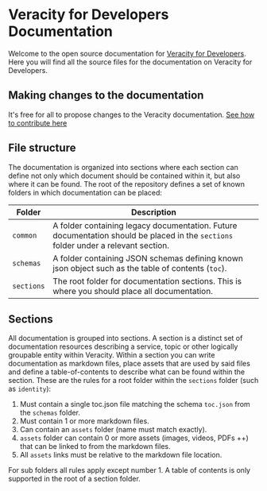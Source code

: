 # Veracity for Developers Documentation
Welcome to the open source documentation for [Veracity for Developers](https://developer.veracity.com/docs). Here you will find all the source files for the documentation on Veracity for Developers.

## Making changes to the documentation
It's free for all to propose changes to the Veracity documentation. [See how to contribute here](./CONTRIBUTE.md)

## File structure
The documentation is organized into sections where each section can define not only which document should be contained within it, but also where it can be found. The root of the repository defines a set of known folders in which documentation can be placed:

Folder|Description
-|-
`common`|A folder containing legacy documentation. Future documentation should be placed in the `sections` folder under a relevant section.
`schemas`|A folder containing JSON schemas defining known json object such as the table of contents (`toc`).
`sections`|The root folder for documentation sections. This is where you should place all documentation.

## Sections
All documentation is grouped into sections. A section is a distinct set of documentation resources describing a service, topic or other logically groupable entity within Veracity. Within a section you can write documentation as markdown files, place assets that are used by said files and define a table-of-contents to describe what can be found within the section. These are the rules for a root folder within the `sections` folder (such as `identity`):

1. Must contain a single toc.json file matching the schema `toc.json` from the `schemas` folder.
2. Must contain 1 or more markdown files.
3. Can contain an `assets` folder (name must match exactly).
4. `assets` folder can contain 0 or more assets (images, videos, PDFs ++) that can be linked to from the markdown files.
5. All `assets` links must be relative to the markdown file location.

For sub folders all rules apply except number 1. A table of contents is only supported in the root of a section folder.
